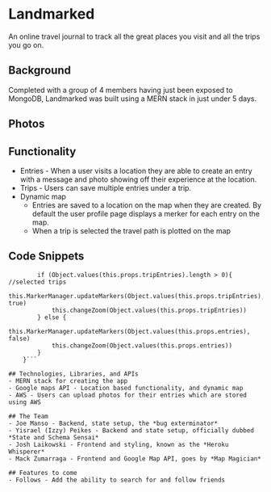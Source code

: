 # Landmarked

An online travel journal to track all the great places you visit and all the trips you go on. 

## Background

Completed with a group of 4 members having just been exposed to MongoDB, Landmarked was built using a MERN stack in just under 5 days. 

## Photos 

## Functionality 
 
- Entries - When a user visits a location they are able to create an entry with a message and photo 
showing off their experience at the location.
- Trips - Users can save multiple entries under a trip. 
- Dynamic map 
  - Entries are saved to a location on the map when they are created. By default the user profile page displays a merker for each entry on the map.
  - When a trip is selected the travel path is plotted on the map

## Code Snippets 

```componentDidUpdate(prevProps){
        if (Object.values(this.props.tripEntries).length > 0){ //selected trips
            this.MarkerManager.updateMarkers(Object.values(this.props.tripEntries), true)
            this.changeZoom(Object.values(this.props.tripEntries))
        } else { 
            this.MarkerManager.updateMarkers(Object.values(this.props.entries), false)
            this.changeZoom(Object.values(this.props.entries))
        }
    }```

## Technologies, Libraries, and APIs
- MERN stack for creating the app
- Google maps API - Location based functionality, and dynamic map
- AWS - Users can upload photos for their entries which are stored using AWS

## The Team
- Joe Manso - Backend, state setup, the *bug exterminator*
- Yisrael (Izzy) Peikes - Backend and state setup, officially dubbed *State and Schema Sensai*
- Josh Laikowski - Frontend and styling, known as the *Heroku Whisperer*
- Mack Zumarraga - Frontend and Google Map API, goes by *Map Magician*

## Features to come
- Follows - Add the ability to search for and follow friends
